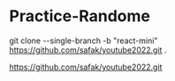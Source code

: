 # Practice-Randome

git clone --single-branch -b "react-mini" https://github.com/safak/youtube2022.git .

https://github.com/safak/youtube2022.git
